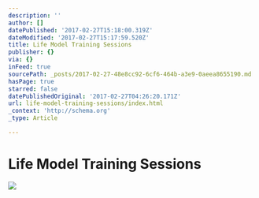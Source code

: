 ```yaml
---
description: ''
author: []
datePublished: '2017-02-27T15:18:00.319Z'
dateModified: '2017-02-27T15:17:59.520Z'
title: Life Model Training Sessions
publisher: {}
via: {}
inFeed: true
sourcePath: _posts/2017-02-27-48e8cc92-6cf6-464b-a3e9-0aeea8655190.md
hasPage: true
starred: false
datePublishedOriginal: '2017-02-27T04:26:20.171Z'
url: life-model-training-sessions/index.html
_context: 'http://schema.org'
_type: Article

---
```

# Life Model Training Sessions
![](https://the-grid-user-content.s3-us-west-2.amazonaws.com/1da2db42-a619-46b1-815c-90d0fcd7a888.jpg)